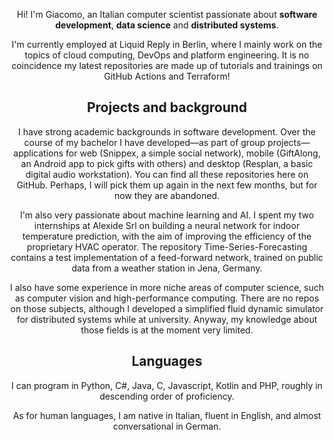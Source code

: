 <div align="center">
 
 Hi! I'm Giacomo, an Italian computer scientist passionate about **software development**, **data science** and **distributed systems**. 
 
 I'm currently employed at Liquid Reply in Berlin, where I mainly work on the topics of cloud computing, DevOps and platform engineering. It is no coincidence my latest repositories are made up of tutorials and trainings on GitHub Actions and Terraform!
 
## Projects and background

 I have strong academic backgrounds in software development. Over the course of my bachelor I have developed—as part of group projects—applications for web (Snippex, a simple social network), mobile (GiftAlong, an Android app to pick gifts with others) and desktop (Resplan, a basic digital audio workstation). You can find all these repositories here on GitHub. Perhaps, I will pick them up again in the next few months, but for now they are abandoned.

 I'm also very passionate about machine learning and AI. I spent my two internships at Alexide Srl on building a neural network for indoor temperature prediction, with the aim of improving the efficiency of the proprietary HVAC operator. The repository Time-Series-Forecasting contains a test implementation of a feed-forward network, trained on public data from a weather station in Jena, Germany.

 I also have some experience in more niche areas of computer science, such as computer vision and high-performance computing. There are no repos on those subjects, although I developed a simplified fluid dynamic simulator for distributed systems while at university. Anyway, my knowledge about those fields is at the moment very limited.
 
 ## Languages
 
 I can program in Python, C#, Java, C, Javascript, Kotlin and PHP, roughly in descending order of proficiency.
 
 As for human languages, I am native in Italian, fluent in English, and almost conversational in German.
